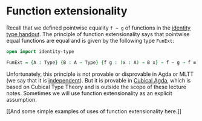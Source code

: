 <!--
```agda
{-# OPTIONS --without-K --safe #-}

module function-extensionality where

open import general-notation
```
-->

# Function extensionality

Recall that we defined pointwise equality `f ∼ g` of functions in the [identity type handout](identity-type.lagda.md).
The principle of function extensionality says that pointwise equal functions are equal and is given by the following type `FunExt`:
```agda
open import identity-type

FunExt = {A : Type} {B : A → Type} {f g : (x : A) → B x} → f ∼ g → f ≡ g
```
Unfortunately, this principle is not provable or disprovable in Agda or MLTT (we say that it is [independent](https://en.wikipedia.org/wiki/Independence_(mathematical_logic))).
But it is provable in [Cubical Agda](https://agda.readthedocs.io/en/latest/language/cubical.html), which is based on Cubical Type Theory and is outside the scope of these lecture notes. Sometimes we will use function extensionality as an explicit assumption.

[[And some simple examples of uses of function extensionality here.]]
